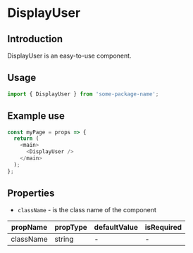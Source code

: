 # DisplayUser

<!-- STORY -->

## Introduction

DisplayUser is an easy-to-use component.

## Usage

```javascript
import { DisplayUser } from 'some-package-name';
```

## Example use

```javascript
const myPage = props => {
  return (
    <main>
      <DisplayUser />
    </main>
  );
};
```

## Properties

- `className` - is the class name of the component

| propName  | propType | defaultValue | isRequired |
| --------- | -------- | ------------ | ---------- |
| className | string   | -            | -          |
